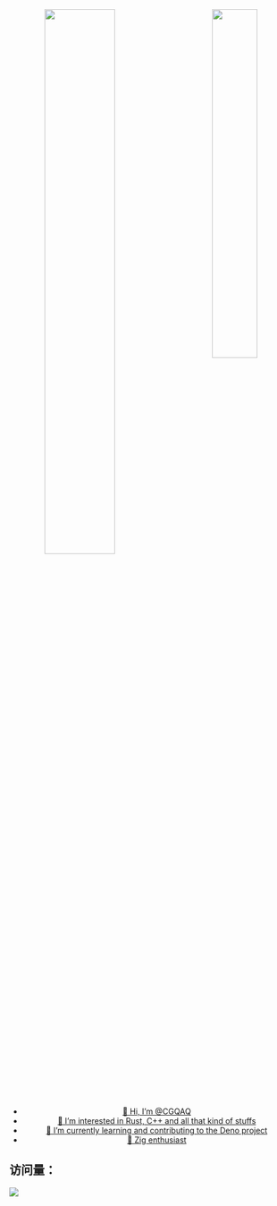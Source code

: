 <!---
CGQAQ/CGQAQ is a ✨ special ✨ repository because its `README.md` (this file) appears on your GitHub profile.
You can click the Preview link to take a look at your changes.
--->

<a align="center" href="https://github.com/CGQAQ">
  <img width="40%" align="right" src="https://github.com/CGQAQ/CGQAQ/assets/15936231/ab7d536e-8b6c-4c09-89a1-d80de1775515">
  
<!--   <img height="195" align="left" src="https://github-readme-stats-one-mu-82.vercel.app/api?username=CGQAQ&bg_color=30,e96443,904e95&title_color=fff&text_color=fff"> -->
  <img width="50%" align="top" src="https://github-readme-stats-one-mu-82.vercel.app/api/top-langs/?username=cgqaq&layout=compact&langs_count=8">
  
  
  - 👋 Hi, I’m @CGQAQ
  - 👀 I’m interested in Rust, C++ and all that kind of stuffs
  - 🌱 I’m currently learning and contributing to the Deno project
  - 🚀 Zig enthusiast
</a>




## 访问量： 
![](https://profile-counter.glitch.me/cgqaq/count.svg)
